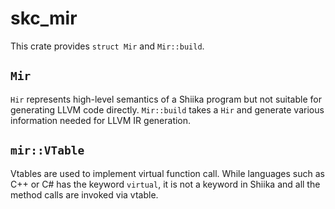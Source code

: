 # skc_mir

This crate provides `struct Mir` and `Mir::build`.

## `Mir`

`Hir` represents high-level semantics of a Shiika program but not suitable
for generating LLVM code directly.
`Mir::build` takes a `Hir` and generate various information needed for
LLVM IR generation.

## `mir::VTable`

Vtables are used to implement virtual function call. While languages such as
C++ or C# has the keyword `virtual`, it is not a keyword in Shiika and
all the method calls are invoked via vtable.
